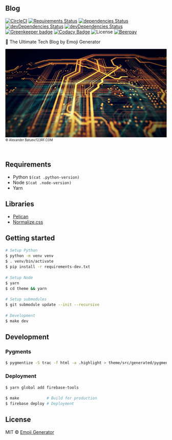 ## Blog
[![CircleCI](https://circleci.com/gh/emoji-gen/blog/tree/master.svg?style=shield)](https://circleci.com/gh/emoji-gen/blog/tree/master)
[![Requirements Status](https://requires.io/github/emoji-gen/blog/requirements.svg?branch=master)](https://requires.io/github/emoji-gen/blog/requirements/?branch=master)
[![dependencies Status](https://david-dm.org/emoji-gen/blog/status.svg?path=theme)](https://david-dm.org/emoji-gen/blog?path=theme)
[![devDependencies Status](https://david-dm.org/emoji-gen/blog/dev-status.svg?path=theme)](https://david-dm.org/emoji-gen/blog?path=theme&type=dev)
[![devDependencies Status](https://david-dm.org/emoji-gen/blog/dev-status.svg)](https://david-dm.org/emoji-gen/blog?type=dev)
[![Greenkeeper badge](https://badges.greenkeeper.io/emoji-gen/blog.svg)](https://greenkeeper.io/)
[![Codacy Badge](https://api.codacy.com/project/badge/Grade/998b4d56553b4d49a086326e54f812af)](https://app.codacy.com/app/pinemz/blog?utm_source=github.com&utm_medium=referral&utm_content=emoji-gen/blog&utm_campaign=Badge_Grade_Settings)
![License](https://img.shields.io/github/license/emoji-gen/blog.svg)
[![Beerpay](https://beerpay.io/emoji-gen/blog/badge.svg?style=flat)](https://beerpay.io/emoji-gen/blog)

:memo: The Ultimate Tech Blog by Emoji Generator

![](assets/resized.jpg)<br>
<sup><sup>&copy; Alexander Batuev/123RF.COM</sup></sup>
<br>
<br>

## Requirements

- Python `$(cat .python-version)`
- Node `$(cat .node-version)`
- Yarn

## Libraries

- [Pelican](https://github.com/getpelican/pelican)
- [Normalize.css](https://necolas.github.io/normalize.css/)

## Getting started

```bash
# Setup Python
$ python -m venv venv
$ . venv/bin/activate
$ pip install -r requirements-dev.txt

# Setup Node
$ yarn
$ cd theme && yarn

# Setup submodules
$ git submodule update --init --recursive

# Development
$ make dev
```

## Development
### Pygments

```bash
$ pygmentize -S trac -f html -a .highlight > theme/src/generated/pygments.css
```

### Deployment

```bash
$ yarn global add firebase-tools

$ make            # Build for production
$ firebase deploy # Deployment
```

## License
MIT &copy; [Emoji Generator](https://emoji-gen.ninja/)
